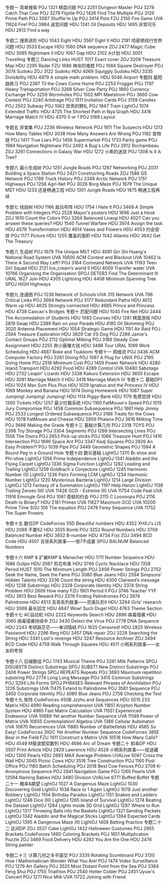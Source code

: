 专题一 简单搜索
POJ 1321 棋盘问题
POJ 2251 Dungeon Master
POJ 3278 Catch That Cow
POJ 3279 Fliptile
POJ 1426 Find The Multiple
POJ 3126 Prime Path
POJ 3087 Shuffle'm Up
POJ 3414 Pots
FZU 2150 Fire Game
UVA 11624 Fire!
POJ 3984 迷宫问题
HDU 1241 Oil Deposits
HDU 1495 非常可乐
HDU 2612 Find a way

专题二 搜索进阶
HDU 1043 Eight
HDU 3567 Eight II
HDU 2181 哈密顿绕行世界问题
HDU 3533 Escape
HDU 1560 DNA sequence
ZOJ 2477 Magic Cube
HDU 3085 Nightmare Ⅱ
HDU 1067 Gap
HDU 2102 A计划
HDU 3001 Travelling
专题三 Dancing Links
HUST 1017 Exact cover
ZOJ 3209 Treasure Map
HDU 2295 Radar
FZU 1686 神龙的难题
POJ 1084 Square Destroyer
POJ 3074 Sudoku
ZOJ 3122 Sudoku
HDU 4069 Squiggly Sudoku
HDU 3335 Divisibility
HDU 4979 A simple math problem.
HDU 5046 Airport
专题四 最短路练习
POJ 2387 Til the Cows Come Home
POJ 2253 Frogger
POJ 1797 Heavy Transportation
POJ 3268 Silver Cow Party
POJ 1860 Currency Exchange
POJ 3259 Wormholes
POJ 1502 MPI Maelstrom
POJ 3660 Cow Contest
POJ 2240 Arbitrage
POJ 1511 Invitation Cards
POJ 3159 Candies
POJ 2502 Subway
POJ 1062 昂贵的聘礼
POJ 1847 Tram
LightOJ 1074 Extended Traffic
HDU 4725 The Shortest Path in Nya Graph
HDU 3416 Marriage Match IV
HDU 4370 0 or 1
POJ 3169 Layout

专题五 并查集
POJ 2236 Wireless Network
POJ 1611 The Suspects
HDU 1213 How Many Tables
HDU 3038 How Many Answers Are Wrong
POJ 1182 食物链
POJ 1417 True Liars
POJ 1456 Supermarket
POJ 1733 Parity game
POJ 1984 Navigation Nightmare
POJ 2492 A Bug's Life
POJ 2912 Rochambeau
ZOJ 3261 Connections in Galaxy War
HDU 1272 小希的迷宫
POJ 1308 Is It A Tree?

专题六 最小生成树
POJ 1251 Jungle Roads
POJ 1287 Networking
POJ 2031 Building a Space Station
POJ 2421 Constructing Roads
ZOJ 1586 QS Network
POJ 1789 Truck History
POJ 2349 Arctic Network
POJ 1751 Highways
POJ 1258 Agri-Net
POJ 3026 Borg Maze
POJ 1679 The Unique MST
HDU 1233 还是畅通工程
HDU 1301 Jungle Roads
HDU 1875 畅通工程再续

专题七 线段树
HDU 1166 敌兵布阵
HDU 1754 I Hate It
POJ 3468 A Simple Problem with Integers
POJ 2528 Mayor's posters
HDU 1698 Just a Hook
ZOJ 1610 Count the Colors
POJ 3264 Balanced Lineup
HDU 4027 Can you answer these queries?
HDU 1540 Tunnel Warfare
HDU 3974 Assign the task
HDU 4578 Transformation
HDU 4614 Vases and Flowers
HDU 4553 约会安排
POJ 1177 Picture
HDU 1255 覆盖的面积
HDU 1542 Atlantis
HDU 3642 Get The Treasury

专题八 生成树
POJ 1679 The Unique MST
HDU 4081 Qin Shi Huang's National Road System
UVA 10600 ACM Contest and Blackout
UVA 10462 Is There A Second Way Left?
POJ 3164 Command Network
UVA 11183 Teen Girl Squad
HDU 2121 Ice_cream’s world II
HDU 4009 Transfer water
UVA 10766 Organising the Organisation
SPOJ DETER3 Find The Determinant III
URAL 1627 Join
HDU 4305 Lightning
HDU 4408 Minimum Spanning Tree
SPOJ HIGH Highways

专题九 连通图
POJ 1236 Network of Schools
UVA 315 Network
UVA 796 Critical Links
POJ 3694 Network
POJ 3177 Redundant Paths
HDU 4612 Warm up
HDU 4635 Strongly connected
HDU 4685 Prince and Princess
HDU 4738 Caocao's Bridges
专题十 匹配问题
HDU 1045 Fire Net
HDU 2444 The Accomodation of Students
HDU 1083 Courses
HDU 1281 棋盘游戏
HDU 2819 Swap
HDU 2389 Rain on your Parade
HDU 4185 Oil Skimming
POJ 3020 Antenna Placement
HDU 1054 Strategic Game
HDU 1151 Air Raid
POJ 2594 Treasure Exploration
HDU 3829 Cat VS Dog
POJ 2289 Jamie's Contact Groups
POJ 2112 Optimal Milking
POJ 3189 Steady Cow Assignment
HDU 2255 奔小康赚大钱
HDU 3488 Tour
URAL 1099 Work Scheduling
HDU 4687 Boke and Tsukkomi
专题十一 网络流
POJ 3436 ACM Computer Factory
POJ 3281 Dining
POJ 1087 A Plug for UNIX
POJ 2195 Going Home
POJ 2516 Minimum Cost
POJ 1459 Power Network
HDU 4280 Island Transport
HDU 4292 Food
HDU 4289 Control
UVA 10480 Sabotage
HDU 2732 Leapin' Lizards
HDU 3338 Kakuro Extension
HDU 3605 Escape
HDU 3081 Marriage Match II
HDU 3416 Marriage Match IV
专题十二 基础DP1
HDU 1024 Max Sum Plus Plus
HDU 1029 Ignatius and the Princess IV
HDU 1069 Monkey and Banana
HDU 1074 Doing Homework
HDU 1087 Super Jumping! Jumping! Jumping!
HDU 1114 Piggy-Bank
HDU 1176 免费馅饼
HDU 1260 Tickets
HDU 1257 最少拦截系统
HDU 1160 FatMouse's Speed
POJ 1015 Jury Compromise
POJ 1458 Common Subsequence
POJ 1661 Help Jimmy
POJ 2533 Longest Ordered Subsequence
POJ 3186 Treats for the Cows
HDU 1078 FatMouse and Cheese
HDU 2859 Phalanx
POJ 3616 Milking Time
POJ 3666 Making the Grade
专题十三 基础计算几何
POJ 2318 TOYS
POJ 2398 Toy Storage
POJ 3304 Segments
POJ 1269 Intersecting Lines
POJ 1556 The Doors
POJ 2653 Pick-up sticks
POJ 1066 Treasure Hunt
POJ 1410 Intersection
POJ 1696 Space Ant
POJ 3347 Kadj Squares
POJ 2826 An Easy Problem?!
POJ 1039 Pipe
POJ 3449 Geometric Shapes
POJ 1584 A Round Peg in a Ground Hole
专题十四 数论基础
LightOJ 1370 Bi-shoe and Phi-shoe
LightOJ 1356 Prime Independence
LightOJ 1341 Aladdin and the Flying Carpet
LightOJ 1336 Sigma Function
LightOJ 1282 Leading and Trailing
LightOJ 1259 Goldbach`s Conjecture
LightOJ 1245 Harmonic Number (II)
LightOJ 1236 Pairs Forming LCM
LightOJ 1234 Harmonic Number
LightOJ 1220 Mysterious Bacteria
LightOJ 1214 Large Division
LightOJ 1213 Fantasy of a Summation
LightOJ 1197 Help Hanzo
LightOJ 1138 Trailing Zeroes (III)
UVA 11426 GCD - Extreme (II)
UVA 11754 Code Feat
UVA 11916 Emoogle Grid
POJ 1061 青蛙的约会
POJ 2115 C Looooops
POJ 2116 Death to Binary?
HDU 2161 Primes
UVA 11827 Maximum GCD
UVA 10200 Prime Time
SGU 106 The equation
POJ 2478 Farey Sequence
UVA 11752 The Super Powers

专题十五 数位DP
CodeForces 55D Beautiful numbers
HDU 4352 XHXJ's LIS
HDU 2089 不要62
HDU 3555 Bomb
POJ 3252 Round Numbers
HDU 3709 Balanced Number
HDU 3652 B-number
HDU 4734 F(x)
ZOJ 3494 BCD Code
HDU 4507 吉哥系列故事――恨7不成妻
SPOJ BALNUM Balanced Numbers

专题十六 KMP & 扩展KMP & Manacher
HDU 1711 Number Sequence
HDU 1686 Oulipo
HDU 2087 剪花布条
HDU 3746 Cyclic Nacklace
HDU 1358 Period
HUST 1010 The Minimum Length
POJ 2406 Power Strings
POJ 2752 Seek the Name, Seek the Fame
POJ 3080 Blue Jeans
HDU 2594 Simpsons’ Hidden Talents
HDU 3336 Count the string
HDU 4300 Clairewd’s message
HDU 1238 Substrings
HDU 2328 Corporate Identity
HDU 3374 String Problem
HDU 2609 How many
FZU 1901 Period II
POJ 3746 Teacher YYF
HDU 3613 Best Reward
POJ 3376 Finding Palindromes
POJ 3974 Palindrome
HDU 4513 吉哥系列故事――完美队形II
HDU 3294 Girls' research
HDU 3068 最长回文
HDU 4847 Wow! Such Doge!
HDU 4763 Theme Section
专题十七 AC自动机
HDU 2222 Keywords Search
HDU 2896 病毒侵袭
HDU 3065 病毒侵袭持续中
ZOJ 3430 Detect the Virus
POJ 2778 DNA Sequence
HDU 2243 考研路茫茫――单词情结
POJ 1625 Censored!
HDU 2825 Wireless Password
HDU 2296 Ring
HDU 2457 DNA repair
ZOJ 3228 Searching the String
HDU 3341 Lost's revenge
HDU 3247 Resource Archiver
ZOJ 3494 BCD Code
HDU 4758 Walk Through Squares
HDU 4511 小明系列故事――女友的考验

专题十八 后缀数组
POJ 1743 Musical Theme
POJ 3261 Milk Patterns
SPOJ DISUBSTR Distinct Substrings
SPOJ SUBST1 New Distinct Substrings
POJ 2406 Power Strings
SPOJ REPEATS Repeats
POJ 3693 Maximum repetition substring
POJ 2774 Long Long Message
POJ 3415 Common Substrings
POJ 3294 Life Forms
SPOJ PHRASES Relevant Phrases of Annihilation
POJ 1226 Substrings
UVA 11475 Extend to Palindrome
POJ 3581 Sequence
POJ 3450 Corporate Identity
POJ 3080 Blue Jeans
POJ 2758 Checking the Text
专题十九 矩阵
CodeForces 450B Jzzhu and Sequences
HDU 5015 233 Matrix
HDU 4990 Reading comprehension
UVA 11651 Krypton Number System
HDU 4965 Fast Matrix Calculation
UVA 11551 Experienced Endeavour
UVA 10689 Yet another Number Sequence
UVA 11149 Power of Matrix
UVA 10655 Contemplation! Algebra
UVA 1386 Cellular Automaton
UVA 10870 Recurrences
UVA 11885 Number of Battlefields
HDU 4565 So Easy!
CodeForces 392C Yet Another Number Sequence
CodeForces 385E Bear in the Field
FZU 1911 Construct a Matrix
UVA 10518 How Many Calls?
HDU 4549 M斐波那契数列
HDU 4686 Arc of Dream
专题二十 斜率DP
HDU 3507 Print Article
HDU 2829 Lawrence
HDU 4528 小明系列故事――捉迷藏
HDU 1300 Pearls
HDU 2993 MAX Average Problem
UVALive 5097 Cross the Wall
HDU 3045 Picnic Cows
HDU 3516 Tree Construction
POJ 1160 Post Office
POJ 1180 Batch Scheduling
POJ 2018 Best Cow Fences
POJ 3709 K-Anonymous Sequence
POJ 2841 Navigation Game
POJ 1260 Pearls
UVA 12594 Naming Babies
HDU 3480 Division
UVALive 6771 Buffed Buffet
专题二十一 概率&期望
LightOJ 1027 A Dangerous Maze
LightOJ 1030 Discovering Gold
LightOJ 1038 Race to 1 Again
LightOJ 1079 Just another Robbery
LightOJ 1104 Birthday Paradox
LightOJ 1151 Snakes and Ladders
LightOJ 1248 Dice (III)
LightOJ 1265 Island of Survival
LightOJ 1274 Beating the Dataset
LightOJ 1284 Lights inside 3D Grid
LightOJ 1287 Where to Run
LightOJ 1317 Throwing Balls into the Baskets
LightOJ 1321 Sending Packets
LightOJ 1342 Aladdin and the Magical Sticks
LightOJ 1364 Expected Cards
LightOJ 1395 A Dangerous Maze (II)
LightOJ 1408 Batting Practice
专题二十二 区间DP
ZOJ 3537 Cake
LightOJ 1422 Halloween Costumes
POJ 2955 Brackets
CodeForces 149D Coloring Brackets
POJ 1651 Multiplication Puzzle
ZOJ 3469 Food Delivery
HDU 4283 You Are the One
HDU 2476 String painter

专题二十三 计算几何之半平面交
POJ 3335 Rotating Scoreboard
POJ 3130 How I Mathematician Wonder What You Are!
POJ 1474 Video Surveillance
POJ 1279 Art Gallery
POJ 3525 Most Distant Point from the Sea
POJ 3384 Feng Shui
POJ 1755 Triathlon
POJ 2540 Hotter Colder
POJ 2451 Uyuw's Concert
POJ 1271 Nice Milk
UVA 11722 Joining with Friend
